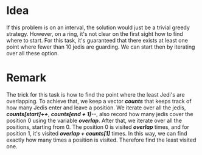 # Idea

If this problem is on an interval, the solution would just be a trivial greedy strategy. However, on a ring, it's not clear on the first sight how to find where to start. For this task, it's guaranteed that there exists at least one point where fewer than 10 jedis are guarding. We can start then by iterating over all these option.

# Remark

The trick for this task is how to find the point where the least Jedi's are overlapping. To achieve that, we keep a vector ***counts*** that keeps track of how many Jedis enter and leave a position. We iterate over all the jedis, ***counts[start]++***, ***counts[end + 1]--***, also record how many jedis cover the position 0 using the variable ***overlap***. After that, we iterate over all the positions, starting from 0. The position 0 is visited ***overlap*** times, and for position 1, it's visited ***overlap + counts[1]*** times. In this way, we can find exactly how many times a position is visited. Therefore find the least visited one.